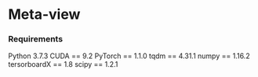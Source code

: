 # Meta-view

### Requirements
  
  Python 3.7.3
  CUDA == 9.2
  PyTorch == 1.1.0
  tqdm == 4.31.1
  numpy == 1.16.2
  tersorboardX == 1.8
  scipy == 1.2.1
